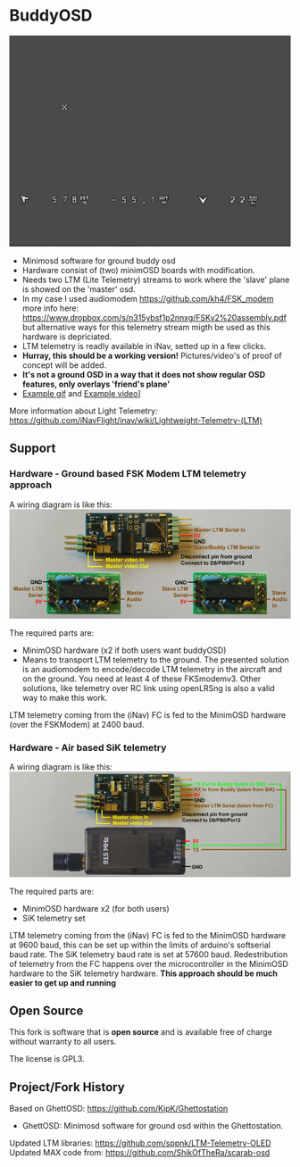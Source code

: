 # BuddyOSD
![BuddyOSD](docs/img/Overlay.png)

* Minimosd software for ground buddy osd
* Hardware consist of (two) minimOSD boards with modification.
* Needs two LTM (Lite Telemetry) streams to work where the 'slave' plane is showed on the 'master' osd.
* In my case I used audiomodem https://github.com/kh4/FSK_modem more info here: https://www.dropbox.com/s/n315ybsf1p2nnxg/FSKv2%20assembly.pdf but alternative ways for this telemetry stream migth be used as this hardware is depriciated.
* LTM telemetry is readly available in iNav, setted up in a few clicks.
* **Hurray, this should be a working version!** Pictures/video's of proof of concept will be added.
* **It's not a ground OSD in a way that it does not show regular OSD features, only overlays 'friend's plane'**
* [Example gif](/docs/img/Overlay.gif) and [Example video](/docs/img/Example.mp4)]

More information about Light Telemetry: https://github.com/iNavFlight/inav/wiki/Lightweight-Telemetry-(LTM)


## Support

### Hardware - Ground based FSK Modem LTM telemetry approach

A wiring diagram is like this:
![Hardware](docs/img/Hardware.png)

The required parts are:
* MinimOSD hardware (x2 if both users want buddyOSD)
* Means to transport LTM telemetry to the ground. The presented solution is an audiomodem to encode/decode LTM telemetry in the aircraft and on the ground. You need at least 4 of these FKSmodemv3. Other solutions, like telemetry over RC link using openLRSng is also a valid way to make this work.

LTM telemetry coming from the (iNav) FC is fed to the MinimOSD hardware (over the FSKModem) at 2400 baud.

### Hardware - Air based SiK telemetry

A wiring diagram is like this:
![SiK_Hardware](docs/img/SiK_Hardware.png)

The required parts are:
* MinimOSD hardware x2 (for both users)
* SiK telemetry set

LTM telemetry coming from the (iNav) FC is fed to the MinimOSD hardware at 9600 baud, this can be set up within the limits of arduino's softserial baud rate.
The SiK telemetry baud rate is set at 57600 baud. Redestribution of telemetry from the FC happens over the microcontroller in the MinimOSD hardware to the SiK telemetry hardware.
**This approach should be much easier to get up and running**

## Open Source

This fork is software that is **open source** and is available free of charge without warranty to all users.

The license is GPL3.

## Project/Fork History

Based on GhettOSD: https://github.com/KipK/Ghettostation
                
 - GhettOSD:      Minimosd software for ground osd within the Ghettostation.

 Updated LTM libraries: https://github.com/sppnk/LTM-Telemetry-OLED
 Updated MAX code from: https://github.com/ShikOfTheRa/scarab-osd